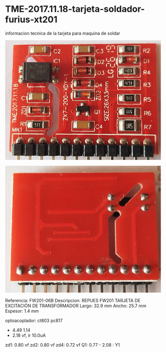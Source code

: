 # TME-2017.11.18-tarjeta-soldador-furius-xt201
informacion tecnica de la tarjeta para maquina de soldar

![1754078149587](image/README/1754078149587.png)

![1754078287971](image/README/1754078287971.png)

Referencia: FW201-06B
Descripcion: REPUES FW201 TARJETA DE EXCITACIÓN DE TRANSFORMADOR
Largo: 32.9 mm
Ancho: 25.7 mm
Espesor: 1.4 mm

optoacoplador: ct803 pc817
- 4.49 1.14
- 2.18 vf, ir 10.0uA

zd1: 0.80 vf
zd2: 0.80 vf
zd4: 0.72 vf
Q1: 0.77 - 2.08 : Y1